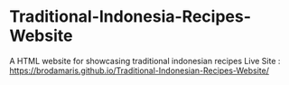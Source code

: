 # Traditional-Indonesia-Recipes-Website
A HTML website for showcasing traditional indonesian recipes
Live Site : https://brodamaris.github.io/Traditional-Indonesian-Recipes-Website/
